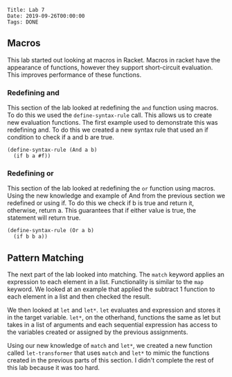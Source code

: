     Title: Lab 7
    Date: 2019-09-26T00:00:00
    Tags: DONE

<!-- more -->

## Macros

This lab started out looking at macros in Racket. Macros in racket have the appearance of functions, however they support short-circuit evaluation. This improves performance of these functions.

### Redefining and

This section of the lab looked at redefining the `and` function using macros. To do this we used the `define-syntax-rule` call. This allows us to create new evaluation functions. The first example used to demonstrate this was redefining and. To do this we created a new syntax rule that used an if condition to check if a and b are true.

```racket
(define-syntax-rule (And a b)
  (if b a #f))
```

### Redefining or

This section of the lab looked at redefining the `or` function using macros. Using the new  knowledge and example of And from the previous section we redefined or using if. To do this we check if b is true and return it, otherwise, return a. This guarantees that if either value is true, the statement will return true.

```racket
(define-syntax-rule (Or a b)
  (if b b a))
```

## Pattern Matching

The next part of the lab looked into matching. The `match` keyword applies an expression to each element in a list. Functionality is similar to the `map` keyword. We looked at an example that applied the subtract 1 function to each element in a list and then checked the result.

We then looked at `let` and `let*`. `let` evaluates and expression and stores it in the target variable. `let*`, on the otherhand, functions the same as let but takes in a list of arguments and each sequential expression has access to the variables created or assigned by the previous assignments.

Using our new knowledge of `match` and `let*`, we created a new function called `let-transformer` that uses `match` and `let*` to mimic the functions created in the previous parts of this section. I didn't complete the rest of this lab because it was too hard.

